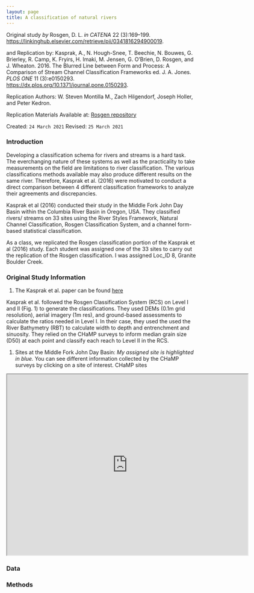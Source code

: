 ```yaml
---
layout: page
title: A classification of natural rivers
---
```

Original study *by* Rosgen, D. L.
*in* *CATENA* 22 (3):169–199. https://linkinghub.elsevier.com/retrieve/pii/0341816294900019.

and Replication by: Kasprak, A., N. Hough-Snee, T. Beechie, N. Bouwes, G. Brierley, R. Camp, K. Fryirs, H. Imaki, M. Jensen, G. O’Brien, D. Rosgen, and J. Wheaton. 2016. The Blurred Line between Form and Process: A Comparison of Stream Channel Classification Frameworks ed. J. A. Jones. *PLOS ONE* 11 (3):e0150293. https://dx.plos.org/10.1371/journal.pone.0150293.

Replication Authors:
W. Steven Montilla M., Zach Hilgendorf, Joseph Holler, and Peter Kedron.

Replication Materials Available at: [Rosgen repository](https://github.com/stevenmontilla/RE-rosgen)

Created: `24 March 2021`
Revised: `25 March 2021`

### Introduction
Developing a classification schema for rivers and streams is a hard task. The everchanging nature of these systems as well as the practicality to take measurements on the field are limitations to river classification. The various classifications methods available may also produce different results on the same river. Therefore, Kasprak et al. (2016) were motivated to conduct a direct comparison between 4 different classification frameworks to analyze their agreements and discrepancies.

Kasprak et al (2016) conducted their study in the Middle Fork John Day Basin within the Columbia River Basin in Oregon, USA. They classified rivers/ streams on 33 sites using the River Styles Framework, Natural Channel Classification, Rosgen Classification System, and a channel form-based statistical classification.

As a class, we replicated the Rosgen classification portion of the Kasprak et al (2016) study. Each student was assigned one of the 33 sites to carry out the replication of the Rosgen classification. I was assigned Loc_ID 8, Granite Boulder Creek.




### Original Study Information
1. The Kasprak et al. paper can be found [here]( https://journals.plos.org/plosone/article?id=10.1371/journal.pone.0150293)

Kasprak et al. followed the Rosgen Classification System (RCS) on Level I and II (Fig. 1) to generate the classifications. They used DEMs (0.1m grid resolution), aerial imagery (1m res), and ground-based assessments to calculate the ratios needed in Level I. In their case, they used the used the River Bathymetry (RBT) to calculate width to depth and entrenchment and sinuosity. They relied on the CHaMP surveys to inform median grain size (D50) at each point and classify each reach to Level II in the RCS.

1. Sites at the Middle Fork John Day Basin:
    _My assigned site is highlighted in blue._
    You can see different information collected by the CHaMP surveys by clicking on a site of interest. 
  CHaMP sites
<iframe src="https://www.google.com/maps/d/u/0/embed?mid=1Rc7oAcpV40ObhpqBL5rkR7S0E4zXn2K2" width="640" height="480"></iframe>


### Data


### Methods
